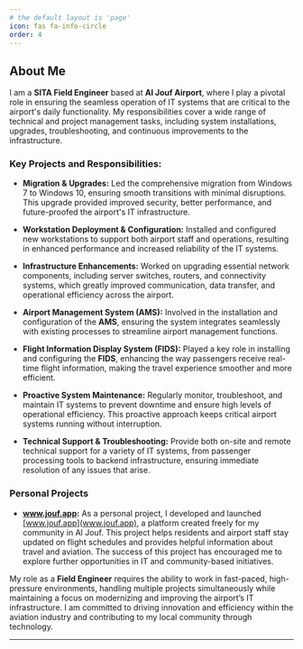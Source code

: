 ```yaml
---
# the default layout is 'page'
icon: fas fa-info-circle
order: 4
---
```


## About Me

I am a **SITA Field Engineer** based at **Al Jouf Airport**, where I play a pivotal role in ensuring the seamless operation of IT systems that are critical to the airport's daily functionality. My responsibilities cover a wide range of technical and project management tasks, including system installations, upgrades, troubleshooting, and continuous improvements to the infrastructure.

### Key Projects and Responsibilities:

- **Migration & Upgrades:** Led the comprehensive migration from Windows 7 to Windows 10, ensuring smooth transitions with minimal disruptions. This upgrade provided improved security, better performance, and future-proofed the airport's IT infrastructure.
  
- **Workstation Deployment & Configuration:** Installed and configured new workstations to support both airport staff and operations, resulting in enhanced performance and increased reliability of the IT systems.

- **Infrastructure Enhancements:** Worked on upgrading essential network components, including server switches, routers, and connectivity systems, which greatly improved communication, data transfer, and operational efficiency across the airport.

- **Airport Management System (AMS):** Involved in the installation and configuration of the **AMS**, ensuring the system integrates seamlessly with existing processes to streamline airport management functions.

- **Flight Information Display System (FIDS):** Played a key role in installing and configuring the **FIDS**, enhancing the way passengers receive real-time flight information, making the travel experience smoother and more efficient.

- **Proactive System Maintenance:** Regularly monitor, troubleshoot, and maintain IT systems to prevent downtime and ensure high levels of operational efficiency. This proactive approach keeps critical airport systems running without interruption.

- **Technical Support & Troubleshooting:** Provide both on-site and remote technical support for a variety of IT systems, from passenger processing tools to backend infrastructure, ensuring immediate resolution of any issues that arise.

### Personal Projects

- **www.jouf.app:** As a personal project, I developed and launched [www.jouf.app](www.jouf.app), a platform created freely for my community in Al Jouf. This project helps residents and airport staff stay updated on flight schedules and provides helpful information about travel and aviation. The success of this project has encouraged me to explore further opportunities in IT and community-based initiatives.

My role as a **Field Engineer** requires the ability to work in fast-paced, high-pressure environments, handling multiple projects simultaneously while maintaining a focus on modernizing and improving the airport’s IT infrastructure. I am committed to driving innovation and efficiency within the aviation industry and contributing to my local community through technology. 

---

